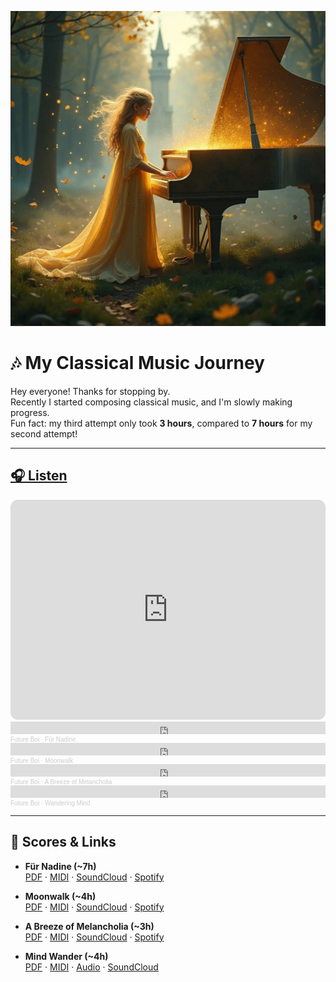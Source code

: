 ![Album Cover](./art/albumcover.webp)  

# 🎶 My Classical Music Journey  

Hey everyone! Thanks for stopping by.  
Recently I started composing classical music, and I'm slowly making progress.  
Fun fact: my third attempt only took **3 hours**, compared to **7 hours** for my second attempt!  

---

## [🎧 Listen](https://open.spotify.com/album/3gAypPYUSqbfeCxTKBPqZm)  

<iframe 
  style="border-radius:12px" 
  src="https://open.spotify.com/embed/album/3gAypPYUSqbfeCxTKBPqZm?utm_source=generator" 
  width="100%" 
  height="352" 
  frameBorder="0" 
  allowfullscreen="" 
  allow="autoplay; clipboard-write; encrypted-media; fullscreen; picture-in-picture" 
  loading="lazy">
</iframe>

<iframe width="100%" height="20" scrolling="no" frameborder="no" allow="autoplay" src="https://w.soundcloud.com/player/?url=https%3A//api.soundcloud.com/tracks/2135218449&color=%23747454&inverse=true&auto_play=false&show_user=true"></iframe><div style="font-size: 10px; color: #cccccc;line-break: anywhere;word-break: normal;overflow: hidden;white-space: nowrap;text-overflow: ellipsis; font-family: Interstate,Lucida Grande,Lucida Sans Unicode,Lucida Sans,Garuda,Verdana,Tahoma,sans-serif;font-weight: 100;"><a href="https://soundcloud.com/420blablabla" title="Future Boi" target="_blank" style="color: #cccccc; text-decoration: none;">Future Boi</a> · <a href="https://soundcloud.com/420blablabla/fur-nadine" title="Für Nadine" target="_blank" style="color: #cccccc; text-decoration: none;">Für Nadine</a></div>

<iframe width="100%" height="20" scrolling="no" frameborder="no" allow="autoplay" src="https://w.soundcloud.com/player/?url=https%3A//api.soundcloud.com/tracks/2140879494&color=%23747454&inverse=true&auto_play=false&show_user=true"></iframe><div style="font-size: 10px; color: #cccccc;line-break: anywhere;word-break: normal;overflow: hidden;white-space: nowrap;text-overflow: ellipsis; font-family: Interstate,Lucida Grande,Lucida Sans Unicode,Lucida Sans,Garuda,Verdana,Tahoma,sans-serif;font-weight: 100;"><a href="https://soundcloud.com/420blablabla" title="Future Boi" target="_blank" style="color: #cccccc; text-decoration: none;">Future Boi</a> · <a href="https://soundcloud.com/420blablabla/moonwalk" title="Moonwalk" target="_blank" style="color: #cccccc; text-decoration: none;">Moonwalk</a></div>

<iframe width="100%" height="20" scrolling="no" frameborder="no" allow="autoplay" src="https://w.soundcloud.com/player/?url=https%3A//api.soundcloud.com/tracks/2147748801&color=%23747454&inverse=true&auto_play=false&show_user=true"></iframe><div style="font-size: 10px; color: #cccccc;line-break: anywhere;word-break: normal;overflow: hidden;white-space: nowrap;text-overflow: ellipsis; font-family: Interstate,Lucida Grande,Lucida Sans Unicode,Lucida Sans,Garuda,Verdana,Tahoma,sans-serif;font-weight: 100;"><a href="https://soundcloud.com/420blablabla" title="Future Boi" target="_blank" style="color: #cccccc; text-decoration: none;">Future Boi</a> · <a href="https://soundcloud.com/420blablabla/a-gust-of-autumn-melancholia" title="A Breeze of Melancholia" target="_blank" style="color: #cccccc; text-decoration: none;">A Breeze of Melancholia</a></div>  

<iframe width="100%" height="20" scrolling="no" frameborder="no" allow="autoplay" src="https://w.soundcloud.com/player/?url=https%3A//api.soundcloud.com/tracks/soundcloud%253Atracks%253A2176853259&color=%23ff5500&inverse=false&auto_play=false&show_user=true"></iframe><div style="font-size: 10px; color: #cccccc;line-break: anywhere;word-break: normal;overflow: hidden;white-space: nowrap;text-overflow: ellipsis; font-family: Interstate,Lucida Grande,Lucida Sans Unicode,Lucida Sans,Garuda,Verdana,Tahoma,sans-serif;font-weight: 100;"><a href="https://soundcloud.com/futureboi420" title="Future Boi" target="_blank" style="color: #cccccc; text-decoration: none;">Future Boi</a> · <a href="https://soundcloud.com/futureboi420/wandering-mind" title="Wandering Mind" target="_blank" style="color: #cccccc; text-decoration: none;">Wandering Mind</a></div>

---

## 📑 Scores & Links  

- **Für Nadine (~7h)**  
  [PDF](https://raw.githubusercontent.com/YOUR_USERNAME/my-classical-legacy/main/scores/Für%20Nadine.pdf) · 
  [MIDI](https://raw.githubusercontent.com/YOUR_USERNAME/my-classical-legacy/main/midi/Für%20Nadine.mid) · 
  [SoundCloud](https://soundcloud.com/futureboi420/fur-nadine) · 
  [Spotify](https://open.spotify.com/intl-de/track/2AMJOYuv3Z84EsZpQpCCk9?si=ee3240b997a142f1)  

- **Moonwalk (~4h)**  
  [PDF](https://raw.githubusercontent.com/YOUR_USERNAME/my-classical-legacy/main/scores/Moonwalk.pdf) · 
  [MIDI](https://raw.githubusercontent.com/YOUR_USERNAME/my-classical-legacy/main/midi/Moonwalk.mid) · 
  [SoundCloud](https://soundcloud.com/futureboi420/moonwalk) · 
  [Spotify](https://open.spotify.com/intl-de/track/2TqESETYMfUy74aO9OOkKn)  

- **A Breeze of Melancholia (~3h)**  
  [PDF](https://raw.githubusercontent.com/YOUR_USERNAME/my-classical-legacy/main/scores/A%20Breeze%20of%20Melancholia.pdf) · 
  [MIDI](https://raw.githubusercontent.com/YOUR_USERNAME/my-classical-legacy/main/midi/A%20Breeze%20of%20Melancholia.mid) · 
  [SoundCloud](https://soundcloud.com/futureboi420/a-gust-of-autumn-melancholia) · 
  [Spotify](https://open.spotify.com/intl-de/track/1hhHrxAYNUOZRtH3K7xUuA?si=e89e82e3e6584a3a)  

- **Mind Wander (~4h)**  
  [PDF](https://raw.githubusercontent.com/YOUR_USERNAME/my-classical-legacy/main/scores/Mind%20Wander.pdf) · 
  [MIDI](https://raw.githubusercontent.com/YOUR_USERNAME/my-classical-legacy/main/midi/Mind%20Wander.mid) · 
  [Audio](https://raw.githubusercontent.com/YOUR_USERNAME/my-classical-legacy/main/interpretations/suno/Mind%20Wander.wav) · 
  [SoundCloud](https://soundcloud.com/futureboi420/wandering-mind)
